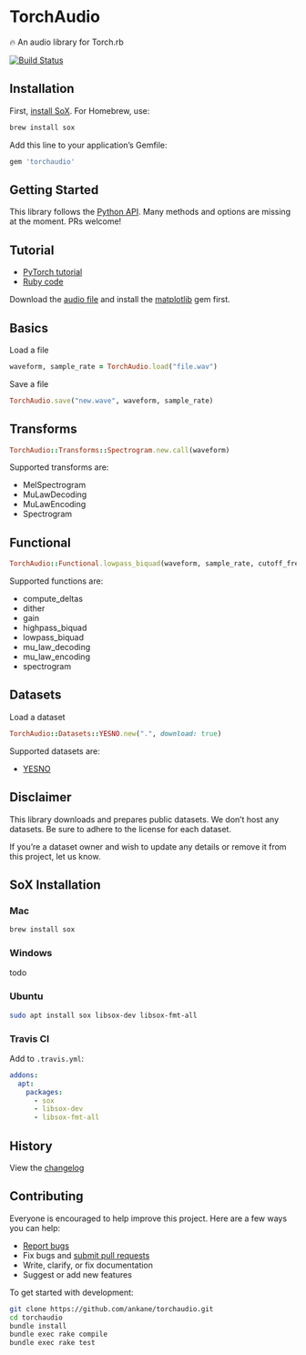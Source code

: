 # TorchAudio

:fire: An audio library for Torch.rb

[![Build Status](https://travis-ci.org/ankane/torchaudio.svg?branch=master)](https://travis-ci.org/ankane/torchaudio)

## Installation

First, [install SoX](#sox-installation). For Homebrew, use:

```sh
brew install sox
```

Add this line to your application’s Gemfile:

```ruby
gem 'torchaudio'
```

## Getting Started

This library follows the [Python API](https://pytorch.org/audio/). Many methods and options are missing at the moment. PRs welcome!

## Tutorial

- [PyTorch tutorial](https://pytorch.org/tutorials/beginner/audio_preprocessing_tutorial.html)
- [Ruby code](examples/tutorial.rb)

Download the [audio file](https://github.com/pytorch/tutorials/raw/master/_static/img/steam-train-whistle-daniel_simon-converted-from-mp3.wav) and install the [matplotlib](https://github.com/mrkn/matplotlib.rb) gem first.

## Basics

Load a file

```ruby
waveform, sample_rate = TorchAudio.load("file.wav")
```

Save a file

```ruby
TorchAudio.save("new.wave", waveform, sample_rate)
```

## Transforms

```ruby
TorchAudio::Transforms::Spectrogram.new.call(waveform)
```

Supported transforms are:

- MelSpectrogram
- MuLawDecoding
- MuLawEncoding
- Spectrogram

## Functional

```ruby
TorchAudio::Functional.lowpass_biquad(waveform, sample_rate, cutoff_freq)
```

Supported functions are:

- compute_deltas
- dither
- gain
- highpass_biquad
- lowpass_biquad
- mu_law_decoding
- mu_law_encoding
- spectrogram

## Datasets

Load a dataset

```ruby
TorchAudio::Datasets::YESNO.new(".", download: true)
```

Supported datasets are:

- [YESNO](http://www.openslr.org/1/)

## Disclaimer

This library downloads and prepares public datasets. We don’t host any datasets. Be sure to adhere to the license for each dataset.

If you’re a dataset owner and wish to update any details or remove it from this project, let us know.

## SoX Installation

### Mac

```sh
brew install sox
```

### Windows

todo

### Ubuntu

```sh
sudo apt install sox libsox-dev libsox-fmt-all
```

### Travis CI

Add to `.travis.yml`:

```yml
addons:
  apt:
    packages:
      - sox
      - libsox-dev
      - libsox-fmt-all
```

## History

View the [changelog](https://github.com/ankane/torchaudio/blob/master/CHANGELOG.md)

## Contributing

Everyone is encouraged to help improve this project. Here are a few ways you can help:

- [Report bugs](https://github.com/ankane/torchaudio/issues)
- Fix bugs and [submit pull requests](https://github.com/ankane/torchaudio/pulls)
- Write, clarify, or fix documentation
- Suggest or add new features

To get started with development:

```sh
git clone https://github.com/ankane/torchaudio.git
cd torchaudio
bundle install
bundle exec rake compile
bundle exec rake test
```

